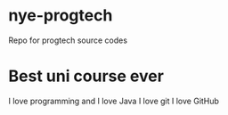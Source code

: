 # nye-progtech
Repo for progtech source codes
# Best uni course ever
I love programming and I love Java
I love git
I love GitHub